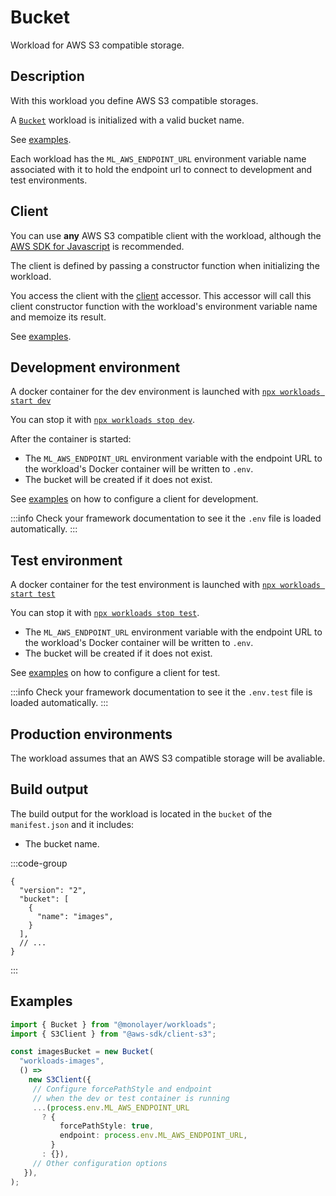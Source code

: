 # Bucket

Workload for AWS S3 compatible storage.

## Description

With this workload you define AWS S3 compatible storages.

A [`Bucket`](./../reference/api/main/classes/Bucket.md) workload is initialized with a valid bucket name.

See [examples](#examples).

Each workload has the `ML_AWS_ENDPOINT_URL` environment variable name associated with it to hold the endpoint url to connect to development and test environments.

## Client

You can use **any** AWS S3 compatible client with the workload, although the [AWS SDK for Javascript](https://aws.amazon.com/sdk-for-javascript/) is recommended.

The client is defined by passing a constructor function when initializing the workload.

You access the client with the [client](./../reference/api/main/classes/Bucket.md#client) accessor. This accessor will call this client constructor function with the workload's environment variable name and memoize its result.

See [examples](#examples).

## Development environment

A docker container for the dev environment is launched with [`npx workloads start dev`](./../reference/cli/start-dev.md)

You can stop it with [`npx workloads stop dev`](./../reference/cli/stop-dev.md).

After the container is started:

- The `ML_AWS_ENDPOINT_URL` environment variable with the endpoint URL to the workload's Docker container
will be written to `.env`.
- The bucket will be created if it does not exist.

See [examples](#examples) on how to configure a client for development.

:::info
Check your framework documentation to see it the `.env` file is loaded automatically.
:::

## Test environment

A docker container for the test environment is launched with [`npx workloads start test`](./../reference/cli/start-test.md)

You can stop it with [`npx workloads stop test`](./../reference/cli/stop-test.md).

- The `ML_AWS_ENDPOINT_URL` environment variable with the endpoint URL to the workload's Docker container
will be written to `.env`.
- The bucket will be created if it does not exist.

See [examples](#examples) on how to configure a client for test.

:::info
Check your framework documentation to see it the `.env.test` file is loaded automatically.
:::

## Production environments

The workload assumes that an AWS S3 compatible storage will be avaliable.

## Build output

The build output for the workload is located in the `bucket` of the `manifest.json`
and it includes:

- The bucket name.

:::code-group

```json[Bucket Workload]
{
  "version": "2",
  "bucket": [
    {
      "name": "images",
    }
  ],
  // ...
}
```

:::

## Examples

```ts
import { Bucket } from "@monolayer/workloads";
import { S3Client } from "@aws-sdk/client-s3";

const imagesBucket = new Bucket(
  "workloads-images",
  () =>
    new S3Client({
     // Configure forcePathStyle and endpoint
     // when the dev or test container is running
     ...(process.env.ML_AWS_ENDPOINT_URL
       ? {
           forcePathStyle: true,
           endpoint: process.env.ML_AWS_ENDPOINT_URL,
         }
       : {}),
     // Other configuration options
   }),
);
```
